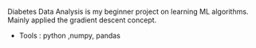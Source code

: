  Diabetes Data Analysis is my beginner project on learning ML algorithms. Mainly applied the gradient descent concept.
  * Tools : python ,numpy, pandas

